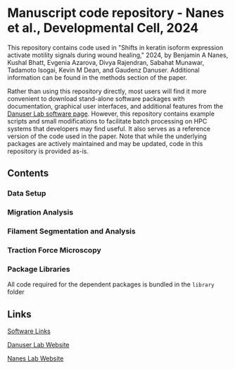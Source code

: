 # Manuscript code repository - Nanes et al., Developmental Cell, 2024

This repository contains code used in "Shifts in keratin isoform expression activate motility signals during wound healing," 2024, by Benjamin A Nanes, Kushal Bhatt, Evgenia Azarova, Divya Rajendran, Sabahat Munawar, Tadamoto Isogai, Kevin M Dean, and Gaudenz Danuser. Additional information can be found in the methods section of the paper.

Rather than using this repository directly, most users will find it more convenient to download stand-alone software packages with documentation, graphical user interfaces, and additional features from the [Danuser Lab software page](https://github.com/DanuserLab/). However, this repository contains example scripts and small modifications to facilitate batch processing on HPC systems that developers may find useful. It also serves as a reference version of the code used in the paper. Note that while the underlying packages are actively maintained and may be updated, code in this repository is provided as-is.

## Contents

### Data Setup

### Migration Analysis

### Filament Segmentation and Analysis

### Traction Force Microscopy

### Package Libraries

All code required for the dependent packages is bundled in the `library` folder

## Links
[Software Links](https://github.com/DanuserLab/)

[Danuser Lab Website](https://www.danuserlab-utsw.org/)

[Nanes Lab Website](https://lab.nanes.org)
